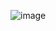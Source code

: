 ![image](https://user-images.githubusercontent.com/68781074/221351317-ffdae604-edfa-4ec8-aed2-24bf98b15c8f.png)
